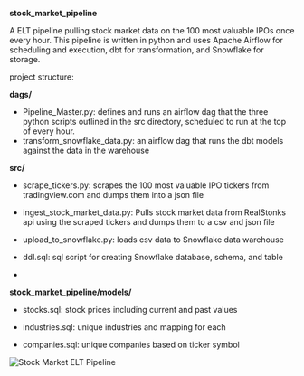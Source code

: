 **stock_market_pipeline**

A ELT pipeline pulling stock market data on the 100 most valuable IPOs once every hour. This pipeline is written in python and uses Apache Airflow for scheduling and execution, dbt for transformation, and Snowflake for storage.

project structure:

**dags/**

- Pipeline_Master.py: defines and runs an airflow dag that the three python scripts outlined in the src directory, scheduled to run at the top of every hour.
- transform_snowflake_data.py: an airflow dag that runs the dbt models against the data in the warehouse

**src/**

- scrape_tickers.py: scrapes the 100 most valuable IPO tickers from tradingview.com and dumps them into a json file

- ingest_stock_market_data.py: Pulls stock market data from RealStonks api using the scraped tickers and dumps them to a csv and json file

- upload_to_snowflake.py: loads csv data to Snowflake data warehouse

- ddl.sql: sql script for creating Snowflake database, schema, and table
- 

**stock_market_pipeline/models/**

- stocks.sql: stock prices including current and past values

- industries.sql: unique industries and mapping for each

- companies.sql: unique companies based on ticker symbol 


![Stock Market ELT Pipeline](https://github.com/user-attachments/assets/7335b531-60df-490d-9ab2-9205f0adbe38)
